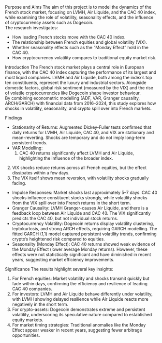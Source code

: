 Purpose and Aims
The aim of this project is to model the dynamics of the French stock market, focusing on LVMH, Air Liquide, and the CAC 40 index, while examining the role of volatility, seasonality effects, and the influence of cryptocurrency assets such as Dogecoin.  
The research investigates:
- How leading French stocks move with the CAC 40 index.
- The relationship between French equities and global volatility (VIX).
- Whether seasonality effects such as the “Monday Effect” hold in the CAC 40.
- How cryptocurrency volatility compares to traditional equity market risk.

Introduction
The French stock market plays a central role in European finance, with the CAC 40 index capturing the performance of its largest and most liquid companies. LVMH and Air Liquide, both among the index’s top ten constituents, represent the luxury and industrial sectors. Alongside domestic factors, global risk sentiment (measured by the VIX) and the rise of volatile cryptocurrencies like Dogecoin shape investor behaviour.  
By combining econometric modelling (ADF, VAR, Granger causality, ARCH/GARCH) with financial data from 2016–2024, this study explores how shocks in volatility, seasonality, and crypto spill over into French markets.

Findings
- Stationarity of Returns: Augmented Dickey-Fuller tests confirmed that daily returns for LVMH, Air Liquide, CAC 40, and VIX are stationary and mean-reverting. Shocks are temporary and do not imply long-term persistent trends.  
- VAR Modelling:
  1. CAC 40 returns significantly affect LVMH and Air Liquide, highlighting the influence of the broader index.  
2. VIX shocks reduce returns across all French equities, but the effect dissipates within a few days.  
3. The VIX itself shows mean reversion, with volatility shocks gradually fading.  
- Impulse Responses: Market shocks last approximately 5–7 days. CAC 40 shocks influence constituent stocks strongly, while volatility shocks from the VIX spill over into French returns in the short term.  
- Granger Causality: LVMH Granger-causes Air Liquide, and there is a feedback loop between Air Liquide and CAC 40. The VIX significantly predicts the CAC 40, but not individual stock returns.  
- Cryptocurrency Volatility: Dogecoin returns display volatility clustering, leptokurtosis, and strong ARCH effects, requiring GARCH modelling. The fitted GARCH (1,1) model captured persistent volatility trends, confirming crypto’s heightened risk compared to equities.  
- Seasonality (Monday Effect): CAC 40 returns showed weak evidence of the Monday Effect (lower average Monday returns). However, these effects were not statistically significant and have diminished in recent years, suggesting market efficiency improvements.

Significance
The results highlight several key insights:  
1. For French equities: Market volatility and shocks transmit quickly but fade within days, confirming the efficiency and resilience of leading CAC 40 companies.  
2. For investors: LVMH and Air Liquide behave differently under volatility, with LVMH showing delayed resilience while Air Liquide reacts more negatively in the short term.  
3. For crypto-assets: Dogecoin demonstrates extreme and persistent volatility, underscoring its speculative nature compared to established equity markets.  
4. For market timing strategies: Traditional anomalies like the Monday Effect appear weaker in recent years, suggesting fewer arbitrage opportunities.  
